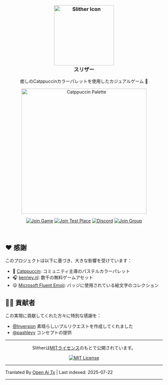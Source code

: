 <h3 align="center">
    <img src="https://raw.githubusercontent.com/littensy/slither/main/assets/marketing/github_logo.png" alt="Slither Icon" width="192" />
    <br />
    スリザー
</h3>

<p align="center">
    癒しのCatppuccinカラーパレットを使用したカジュアルゲーム 🎨
</p>

<p align="center">
    <img src="https://raw.githubusercontent.com/catppuccin/catppuccin/main/assets/palette/macchiato.png" alt="Catppuccin Palette" width="400" />
</p>

<div align="center">

[![Join Game](https://img.shields.io/badge/dynamic/json?url=https%3A%2F%2Fgames.roblox.com%2Fv1%2Fgames%3FuniverseIds%3D4902171678&query=%24.data.0.visits&style=for-the-badge&logo=roblox&logoColor=d9e0ee&label=plays&labelColor=302d41&color=aee8d6&cacheSeconds=1
)](https://www.roblox.com/games/14162747150)
[![Join Test Place](https://img.shields.io/badge/test-canary-f0c6c6?style=for-the-badge&logo=devdotto&logoColor=d9e0ee&labelColor=302d41)](https://www.roblox.com/games/14162328419)
[![Discord](https://img.shields.io/discord/1062844485282836522?style=for-the-badge&logo=discord&logoColor=d9e0ee&label=chat&labelColor=302d41&color=b7bdf8)](https://discord.gg/tyjBaP44sK)
[![Join Group](https://img.shields.io/badge/group-litten's_games-c7aee8?style=for-the-badge&logo=roblox&logoColor=d9e0ee&labelColor=302d41)](https://www.roblox.com/groups/4918739)

</div>

&nbsp;

## ❤️ 感謝

このプロジェクトは以下に基づき、大きな影響を受けています：

-   🎨 [Catppuccin](https://catppuccin.com): コミュニティ主導のパステルカラーパレット
-   🎧 [kenney.nl](https://kenney.nl): 数千の無料ゲームアセット
-   😜 [Microsoft Fluent Emoji](https://github.com/microsoft/fluentui-emoji): バッジに使用されている絵文字のコレクション

## 🧑‍💻 貢献者

この実現に貢献してくれた方々に特別な感謝を：

-   [@Inversion](https://github.com/neoinversion) 素晴らしいプルリクエストを作成してくれました
-   [@pashleyy](https://github.com/passhley) コンセプトの提供

---

<p align="center">
Slitherは<a href="LICENSE.md">MITライセンス</a>のもとで公開されています。
</p>

<div align="center">

[![MIT License](https://img.shields.io/badge/license-mit-f4dbd6?style=for-the-badge&labelColor=302d41)](LICENSE.md)

</div>


---

Tranlated By [Open Ai Tx](https://github.com/OpenAiTx/OpenAiTx) | Last indexed: 2025-07-22

---